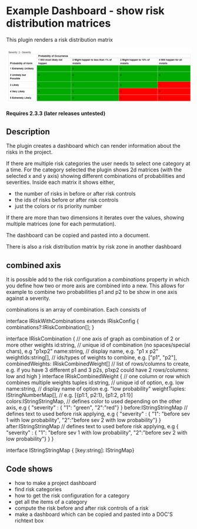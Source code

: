 # Example Dashboard - show risk distribution matrices

This plugin renders a risk distribution matrix

![Example Risk distribution matrix](docs/example_matrix.png?raw=true "2 axis of matrix")

**Requires 2.3.3 (later releases untested)**


## Description

The plugin creates a dashboard which can render information about the risks in the project.

If there are multiple risk categories the user needs to select one category at a time. 
For the category selected the plugin shows 2d matrices (with the selected x and y axis) showing different combinations of probabilities and severities.
Inside each matrix it shows either,
* the number of risks in before or after risk controls
* the ids of risks before or after risk controls
* just the colors or ris priority number 

If there are more than two dimensions it iterates over the values, showing multiple matrices (one for each permutation).

The dashboard can be copied and pasted into a document.

There is also a risk distribution matrix by risk zone in another dashboard

## combined axis

It is possible add to the risk configuration a *combinations* property in which you define how two or more axis are combined into a new.
This allows for example to combine two probabilities p1 and p2 to be show in one axis against a severity.

combinations is an array of combination. Each consists of

interface IRiskWithCombinations extends IRiskConfig {
    combinations?:IRiskCombination[];
}

interface IRiskCombination { // one axis of graph as combination of 2 or more other weights
    id:string, // unique id of combination (no spaces/special chars), e.g "p1xp2"
    name:string, // display name, e.g. "p1 x p2"
    weightIds:string[], // ids/types of weights to combine, e.g. ["p1", "p2"],
    combinedWeights: IRiskCombinedWeight[] // list of rows/columns to create, e.g. if you have 3 different p1 and 3 p2s, p1xp2 could have 2 rows/columns: low and high
}
interface IRiskCombinedWeight { // one column or row which combines multiple weights tuples
    id:string, // unique id of option, e.g. low
    name:string, // display name of option e.g. "low probability"
    weightTuples: IStringNumberMap[], // e.g. [{p1:1, p2:1}, {p1:2, p1:1}]
    colors:IStringStringMap, // defines color to used depending on the other axis, e.g { "severity" : { "1": "green", "2":"red"} } 
    before:IStringStringMap // defines text to used before risk applying, e.g { "severity" : { "1": "before sev 1 with low probability", "2":"before sev 2 with low probability"} } 
    after:IStringStringMap // defines text to used before risk applying, e.g { "severity" : { "1": "before sev 1 with low probability", "2":"before sev 2 with low probability"} } 
}

interface IStringStringMap { [key:string]: IStringMap}  

## Code shows

* how to make a project dashboard
* find risk categories
* how to get the risk configuration for a category
* get all the items of a category
* compute the risk before and after risk controls of a risk
* make a dashboard which can be copied and pasted into a DOC'S richtext box